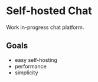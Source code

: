 # Self-hosted Chat
Work in-progress chat platform.

## Goals
- easy self-hosting
- performance
- simplicity

